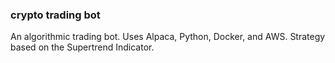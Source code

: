 ### crypto trading bot

An algorithmic trading bot. Uses Alpaca, Python, Docker, and AWS. Strategy based on the Supertrend Indicator. 

